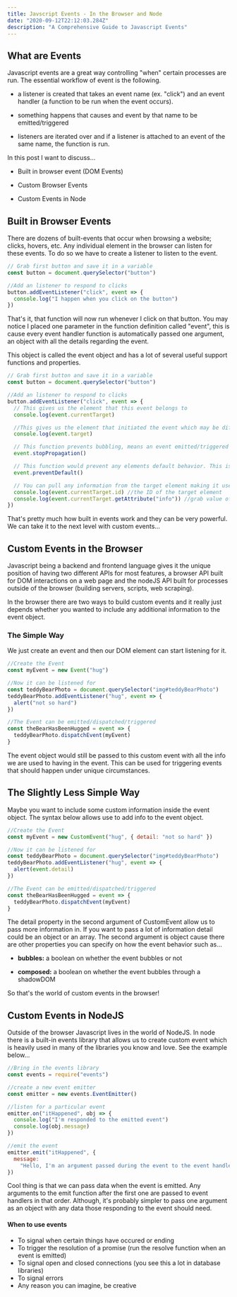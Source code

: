 ```yaml
---
title: Javscript Events - In the Browser and Node
date: "2020-09-12T22:12:03.284Z"
description: "A Comprehensive Guide to Javascript Events"
---
```


## What are Events

Javascript events are a great way controlling "when" certain processes are run. The essential workflow of event is the following.

- a listener is created that takes an event name (ex. "click") and an event handler (a function to be run when the event occurs).

- something happens that causes and event by that name to be emitted/triggered

- listeners are iterated over and if a listener is attached to an event of the same name, the function is run.

In this post I want to discuss...

- Built in browser event (DOM Events)

- Custom Browser Events

- Custom Events in Node

## Built in Browser Events

There are dozens of built-events that occur when browsing a website; clicks, hovers, etc. Any individual element in the browser can listen for these events. To do so we have to create a listener to listen to the event.

```js
// Grab first button and save it in a variable
const button = document.querySelector("button")

//Add an listener to respond to clicks
button.addEventListener("click", event => {
  console.log("I happen when you click on the button")
})
```

That's it, that function will now run whenever I click on that button. You may notice I placed one parameter in the function definition called "event", this is cause every event handler function is automatically passed one argument, an object with all the details regarding the event.

This object is called the event object and has a lot of several useful support functions and properties.

```js
// Grab first button and save it in a variable
const button = document.querySelector("button")

//Add an listener to respond to clicks
button.addEventListener("click", event => {
  // This gives us the element that this event belongs to
  console.log(event.currentTarget)

  //This gives us the element that initiated the event which may be different if this particular event was triggered by an interaction of a child element, this property would contain the child element.
  console.log(event.target)

  // This function prevents bubbling, means an event emitted/triggered on a child element will not trigger events on the parents. (A click event on a button won't trigger a click event on the div its inside in, which would normally occur)
  event.stopPropagation()

  // This function would prevent any elements default behavior. This is primarily useful when submitting a form as by default forms refresh on every submit.
  event.preventDefault()

  // You can pull any information from the target element making it useful to store information in the element via attributes to be used in events.
  console.log(event.currentTarget.id) //the ID of the target element
  console.log(event.currentTarget.getAttribute("info")) //grab value of an "info" attribute
})
```

That's pretty much how built in events work and they can be very powerful. We can take it to the next level with custom events...

## Custom Events in the Browser

Javascript being a backend and frontend language gives it the unique position of having two different APIs for most features, a browser API built for DOM interactions on a web page and the nodeJS API built for processes outside of the browser (building servers, scripts, web scraping).

In the browser there are two ways to build custom events and it really just depends whether you wanted to include any additional information to the event object.

### The Simple Way

We just create an event and then our DOM element can start listening for it.

```js
//Create the Event
const myEvent = new Event("hug")

//Now it can be listened for
const teddyBearPhoto = document.querySelector("img#teddyBearPhoto")
teddyBearPhoto.addEventListener("hug", event => {
  alert("not so hard")
})

//The Event can be emitted/dispatched/triggered
const theBearHasBeenHugged = event => {
  teddyBearPhoto.dispatchEvent(myEvent)
}
```

The event object would still be passed to this custom event with all the info we are used to having in the event. This can be used for triggering events that should happen under unique circumstances.

## The Slightly Less Simple Way

Maybe you want to include some custom information inside the event object. The syntax below allows use to add info to the event object.

```js
//Create the Event
const myEvent = new CustomEvent("hug", { detail: "not so hard" })

//Now it can be listened for
const teddyBearPhoto = document.querySelector("img#teddyBearPhoto")
teddyBearPhoto.addEventListener("hug", event => {
  alert(event.detail)
})

//The Event can be emitted/dispatched/triggered
const theBearHasBeenHugged = event => {
  teddyBearPhoto.dispatchEvent(myEvent)
}
```

The detail property in the second argument of CustomEvent allow us to pass more information in. If you want to pass a lot of information detail could be an object or an array. The second argument is object cause there are other properties you can specify on how the event behavior such as...

- **bubbles:** a boolean on whether the event bubbles or not

- **composed:** a boolean on whether the event bubbles through a shadowDOM

So that's the world of custom events in the browser!

## Custom Events in NodeJS

Outside of the browser Javascript lives in the world of NodeJS. In node there is a built-in events library that allows us to create custom event which is heavily used in many of the libraries you know and love. See the example below...

```js
//Bring in the events library
const events = require("events")

//create a new event emitter
const emitter = new events.EventEmitter()

//listen for a particular event
emitter.on("itHappened", obj => {
  console.log("I'm responded to the emitted event")
  console.log(obj.message)
})

//emit the event
emitter.emit("itHappened", {
  message:
    "Hello, I'm an argument passed during the event to the event handler",
})
```

Cool thing is that we can pass data when the event is emitted. Any arguments to the emit function after the first one are passed to event handlers in that order. Although, it's probably simpler to pass one argument as an object with any data those responding to the event should need.

#### When to use events

- To signal when certain things have occured or ending
- To trigger the resolution of a promise (run the resolve function when an event is emitted)
- To signal open and closed connections (you see this a lot in database libraries)
- To signal errors
- Any reason you can imagine, be creative
